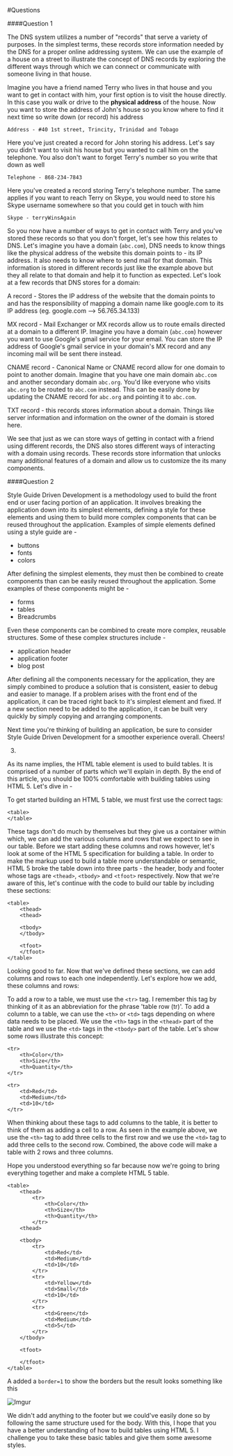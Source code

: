 #Questions

####Question 1

The DNS system utilizes a number of "records" that serve a variety of purposes. In the simplest terms, these records store information needed by the DNS for a proper online addressing system. We can use the example of a house on a street to illustrate the concept of DNS records by exploring the different ways through which we can connect or communicate with someone living in that house. 

Imagine you have a friend named Terry who lives in that house and you want to get in contact with him, your first option is to visit the house directly. In this case you walk or drive to the **physical address** of the house. Now you want to store the address of John's house so you know where to find it next time so write down (or record) his address

	Address - #40 1st street, Trincity, Trinidad and Tobago

Here you've just created a record for John storing his address. Let's say you didn't want to visit his house but you wanted to call him on the telephone. You also don't want to forget Terry's number so you write that down as well 

	Telephone - 868-234-7843

Here you've created a record storing Terry's telephone number. The same applies if you want to reach Terry on Skype, you would need to store his Skype username somewhere so that you could get in touch with him

	Skype - terryWinsAgain

So you now have a number of ways to get in contact with Terry and you've stored these records so that you don't forget, let's see how this relates to DNS. Let's imagine you have a domain (`abc.com`), DNS needs to know things like the physical address of the website this domain points to - its IP address. It also needs to know where to send mail for that domain. This information is stored in different records just like the example above but they all relate to that domain and help it to function as expected. Let's look at a few records that DNS stores for a domain:

A record - Stores the IP address of the website that the domain points to and has the responsibility of mapping a domain name like google.com to its IP address (eg. google.com --> 56.765.34.133)

MX record - Mail Exchanger or MX records allow us to route emails directed at a domain to a different IP. Imagine you have a domain (`abc.com`) however you want to use Google's gmail service for your email. You can store the IP address of Google's gmail service in your domain's MX record and any incoming mail will be sent there instead. 

CNAME record - Canonical Name or CNAME record allow for one domain to point to another domain. Imagine that you have one main domain `abc.com` and another secondary domain `abc.org`. You'd like everyone who visits `abc.org` to be routed to `abc.com` instead. This can be easily done by updating the CNAME record for `abc.org` and pointing it to `abc.com`.

TXT record - this records stores information about a domain. Things like server information and information on the owner of the domain is stored here. 

We see that just as we can store ways of getting in contact with a friend using different records, the DNS also stores different ways of interacting with a domain using records. These records store information that unlocks many additional features of a domain and allow us to customize the its many components. 


####Question 2

Style Guide Driven Development is a methodology used to build the front end or user facing portion of an application. It involves breaking the application down into its simplest elements, defining a style for these elements and using them to build more complex components that can be reused throughout the application. Examples of simple elements defined using a style guide are -

- buttons
- fonts
- colors

After defining the simplest elements, they must then be combined to create components than can be easily reused throughout the application. Some examples of these components might be -

- forms
- tables
- Breadcrumbs

Even these components can be combined to create more complex, reusable structures. Some of these complex structures include -

- application header
- application footer
- blog post

After defining all the components necessary for the application, they are simply combined to produce a solution that is consistent, easier to debug and easier to manage. If a problem arises with the front end of the application, it can be traced right back to it's simplest element and fixed. If a new section need to be added to the application, it can be built very quickly by simply copying and arranging components. 

Next time you're thinking of building an application, be sure to consider Style Guide Driven Development for a smoother experience overall. Cheers!


3)

As its name implies, the HTML table element is used to build tables. It is comprised of a number of parts which we'll explain in depth. By the end of this article, you should be 100% comfortable with building tables using HTML 5. Let's dive in -

To get started building an HTML 5 table, we must first use the correct tags:

	<table>
	</table>

These tags don't do much by themselves but they give us a container within which, we can add the various columns and rows that we expect to see in our table. Before we start adding these columns and rows however, let's look at some of the HTML 5 specification for building a table. In order to make the markup used to build a table more understandable or semantic, HTML 5 broke the table down into three parts - the header, body and footer whose tags are `<thead>`, `<tbody>` and `<tfoot>` respectively. Now that we're aware of this, let's continue with the code to build our table by including these sections:

	<table>
		<thead>
		<thead>

		<tbody>
		</tbody>

		<tfoot>
		</tfoot>
	</table>

Looking good to far. Now that we've defined these sections, we can add columns and rows to each one independently. Let's explore how we add, these columns and rows:

To add a row to a table, we must use the `<tr>` tag. I remember this tag by thinking of it as an abbreviation for the phrase 'table row (tr)'. To add a column to a table, we can use the `<th>` or `<td>` tags depending on where data needs to be placed. We use the `<th>` tags in the `<thead>` part of the table and we use the `<td>` tags in the `<tbody>` part of the table. Let's show some rows illustrate this concept:

	<tr>
		<th>Color</th>
		<th>Size</th>
		<th>Quantity</th>
	</tr>

	<tr>
		<td>Red</td>
		<td>Medium</td>
		<td>10</td>
	</tr>



When thinking about these tags to add columns to the table, it is better to think of them as adding a cell to a row. As seen in the example above, we use the `<th>` tag to add three cells to the first row and we use the `<td>` tag to add three cells to the second row. Combined, the above code will make a table with 2 rows and three columns. 

Hope you understood everything so far because now we're going to bring everything together and make a complete HTML 5 table.

	<table>
		<thead>
			<tr>
				<th>Color</th>
				<th>Size</th>
				<th>Quantity</th>
			</tr>
		<thead>

		<tbody>
			<tr>
				<td>Red</td>
				<td>Medium</td>
				<td>10</td>
			</tr>
			<tr>
				<td>Yellow</td>
				<td>Small</td>
				<td>10</td>
			</tr>
			<tr>
				<td>Green</td>
				<td>Medium</td>
				<td>5</td>
			</tr>
		</tbody>

		<tfoot>
			
		</tfoot>
	</table>

A added a `border=1` to show the borders but the result looks something like this 

![Imgur](http://i.imgur.com/SUOdw5V.png)

We didn't add anything to the footer but we could've easily done so by following the same structure used for the body. With this, I hope that you have a better understanding of how to build tables using HTML 5. I challenge you to take these basic tables and give them some awesome styles.   